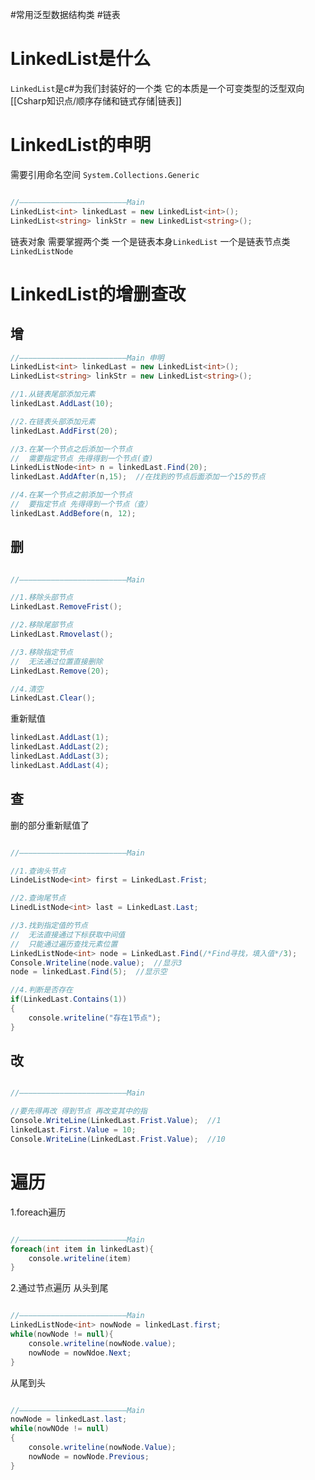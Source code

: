 #常用泛型数据结构类 #链表

# LinkedList是什么
`LinkedList`是c#为我们封装好的一个类
它的本质是一个可变类型的泛型双向[[Csharp知识点/顺序存储和链式存储|链表]]

# LinkedList的申明
需要引用命名空间 `System.Collections.Generic`
```csharp

//————————————————————————Main
LinkedList<int> linkedLast = new LinkedList<int>();
LinkedList<string> linkStr = new LinkedList<string>();
```
链表对象 需要掌握两个类
一个是链表本身`LinkedList` 一个是链表节点类`LinkedListNode`

# LinkedList的增删查改
## 增
```csharp
//————————————————————————Main 申明
LinkedList<int> linkedLast = new LinkedList<int>();
LinkedList<string> linkStr = new LinkedList<string>();

//1.从链表尾部添加元素
linkedLast.AddLast(10);

//2.在链表头部添加元素
linkedLast.AddFirst(20);

//3.在某一个节点之后添加一个节点
//  需要指定节点 先得得到一个节点(查)
LinkedListNode<int> n = linkedLast.Find(20);
linkedLast.AddAfter(n,15);  //在找到的节点后面添加一个15的节点

//4.在某一个节点之前添加一个节点
//  要指定节点 先得得到一个节点（查）
linkedLast.AddBefore(n, 12);
```

## 删
```csharp

//————————————————————————Main

//1.移除头部节点
LinkedLast.RemoveFrist();

//2.移除尾部节点
LinkedLast.Rmovelast();

//3.移除指定节点
//  无法通过位置直接删除
LinkedLast.Remove(20);

//4.清空
LinkedLast.Clear();
```

重新赋值
```csharp
linkedLast.AddLast(1);
linkedLast.AddLast(2);
linkedLast.AddLast(3);
linkedLast.AddLast(4);
```
## 查
删的部分重新赋值了
```csharp

//————————————————————————Main

//1.查询头节点
LindeListNode<int> first = LinkedLast.Frist;

//2.查询尾节点
LinedListNode<int> last = LinkedLast.Last;

//3.找到指定值的节点
//  无法直接通过下标获取中间值
//  只能通过遍历查找元素位置
LinkedListNode<int> node = LinkedLast.Find(/*Find寻找，填入值*/3);
Console.Writeline(node.value);  //显示3
node = linkedLast.Find(5);  //显示空

//4.判断是否存在
if(LinkedLast.Contains(1))
{
	console.writeline("存在1节点");
}
```

## 改
```csharp

//————————————————————————Main

//要先得再改 得到节点 再改变其中的指
Console.WriteLine(LinkedLast.Frist.Value);  //1
linkedLast.First.Value = 10;
Console.WriteLine(LinkedLast.Frist.Value);  //10
```

# 遍历
1.foreach遍历
```csharp

//————————————————————————Main
foreach(int item in linkedLast){
	console.writeline(item)
}
```
2.通过节点遍历
  从头到尾
```csharp

//————————————————————————Main
LinkedListNode<int> nowNode = linkedLast.first;
while(nowNode != null){
	console.writeline(nowNode.value);
	nowNode = nowNdoe.Next;
}
```
从尾到头
```csharp

//————————————————————————Main
nowNode = linkedLast.last;
while(nowNOde != null)
{
	console.writeline(nowNode.Value);
	nowNode = nowNode.Previous;
}
```